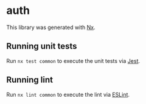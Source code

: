 # auth 

This library was generated with [Nx](https://nx.dev).

## Running unit tests

Run `nx test common` to execute the unit tests via [Jest](https://jestjs.io).

## Running lint

Run `nx lint common` to execute the lint via [ESLint](https://eslint.org/).
